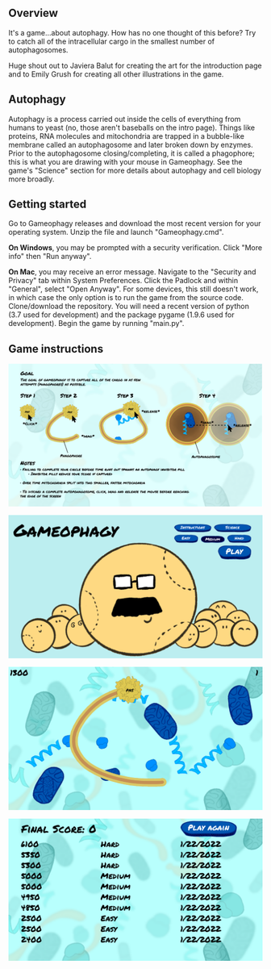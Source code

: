 ## Overview

It's a game...about autophagy. How has no one thought of this before? Try to catch all of the intracellular cargo in the smallest number of autophagosomes.

Huge shout out to Javiera Balut for creating the art for the introduction page and to Emily Grush for creating all other illustrations in the game.

##  Autophagy

Autophagy is a process carried out inside the cells of everything from humans to yeast (no, those aren't baseballs on the intro page). Things like proteins, RNA molecules and mitochondria are trapped in a bubble-like membrane called an autophagosome and later broken down by enzymes. Prior to the autophagosome closing/completing, it is called a phagophore; this is what you are drawing with your mouse in Gameophagy. See the game's "Science" section for more details about autophagy and cell biology more broadly.

## Getting started

Go to Gameophagy releases and download the most recent version for your operating system. Unzip the file and launch "Gameophagy.cmd".


**On Windows**, you may be prompted with a security verification. Click "More info" then "Run anyway".

**On Mac**, you may receive an error message. Navigate to the "Security and Privacy" tab within System Preferences. Click the Padlock and within "General", select "Open Anyway". For some devices, this still doesn't work, in which case the only option is to run the game from the source code. Clone/download the repository. You will need a recent version of python (3.7 used for development) and the package pygame (1.9.6 used for development). Begin the game by running "main.py".

## Game instructions
![](./images/instructions.png)

![](./images/intro_page.png)

![](./images/game_loop_page.png)

![](./images/score_page.png)
